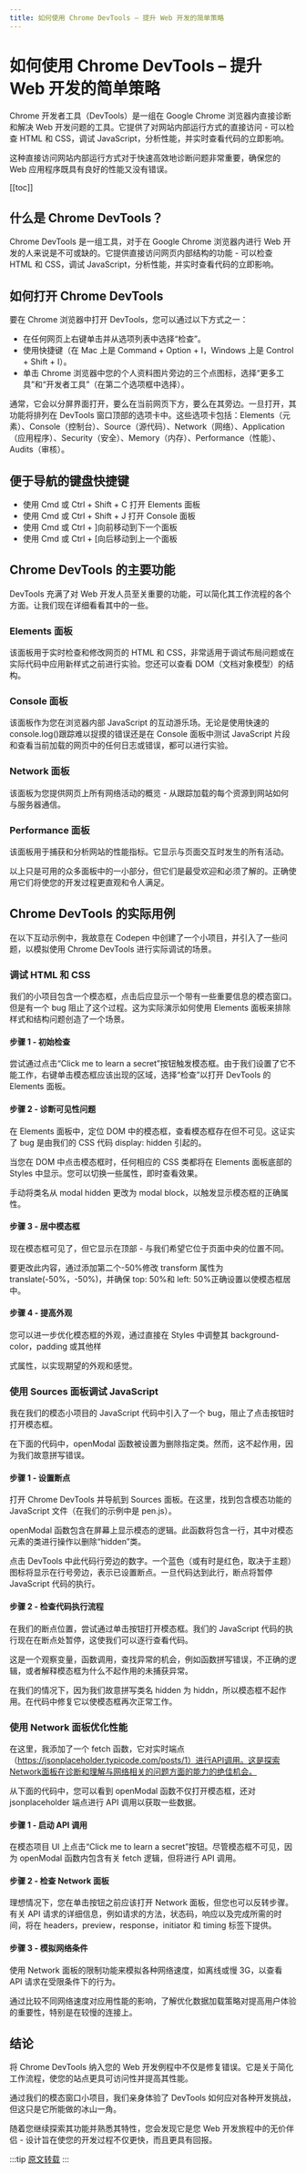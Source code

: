 ```yaml
---
title: 如何使用 Chrome DevTools – 提升 Web 开发的简单策略
---
```


# 如何使用 Chrome DevTools – 提升 Web 开发的简单策略

Chrome 开发者工具（DevTools）是一组在 Google Chrome 浏览器内直接诊断和解决 Web 开发问题的工具。它提供了对网站内部运行方式的直接访问 - 可以检查 HTML 和 CSS，调试 JavaScript，分析性能，并实时查看代码的立即影响。

这种直接访问网站内部运行方式对于快速高效地诊断问题非常重要，确保您的 Web 应用程序既具有良好的性能又没有错误。

[[toc]]

## 什么是 Chrome DevTools？

Chrome DevTools 是一组工具，对于在 Google Chrome 浏览器内进行 Web 开发的人来说是不可或缺的。它提供直接访问网页内部结构的功能 - 可以检查 HTML 和 CSS，调试 JavaScript，分析性能，并实时查看代码的立即影响。

## 如何打开 Chrome DevTools

要在 Chrome 浏览器中打开 DevTools，您可以通过以下方式之一：

- 在任何网页上右键单击并从选项列表中选择“检查”。
- 使用快捷键（在 Mac 上是 Command + Option + I，Windows 上是 Control + Shift + I）。
- 单击 Chrome 浏览器中您的个人资料图片旁边的三个点图标，选择“更多工具”和“开发者工具”（在第二个选项框中选择）。

通常，它会以分屏界面打开，要么在当前网页下方，要么在其旁边。一旦打开，其功能将排列在 DevTools 窗口顶部的选项卡中。这些选项卡包括：Elements（元素）、Console（控制台）、Source（源代码）、Network（网络）、Application（应用程序）、Security（安全）、Memory（内存）、Performance（性能）、Audits（审核）。

## 便于导航的键盘快捷键

- 使用 Cmd 或 Ctrl + Shift + C 打开 Elements 面板
- 使用 Cmd 或 Ctrl + Shift + J 打开 Console 面板
- 使用 Cmd 或 Ctrl + ]向前移动到下一个面板
- 使用 Cmd 或 Ctrl + [向后移动到上一个面板

## Chrome DevTools 的主要功能

DevTools 充满了对 Web 开发人员至关重要的功能，可以简化其工作流程的各个方面。让我们现在详细看看其中的一些。

### Elements 面板

该面板用于实时检查和修改网页的 HTML 和 CSS，非常适用于调试布局问题或在实际代码中应用新样式之前进行实验。您还可以查看 DOM（文档对象模型）的结构。

### Console 面板

该面板作为您在浏览器内部 JavaScript 的互动游乐场。无论是使用快速的 console.log()跟踪难以捉摸的错误还是在 Console 面板中测试 JavaScript 片段和查看当前加载的网页中的任何日志或错误，都可以进行实验。

### Network 面板

该面板为您提供网页上所有网络活动的概览 - 从跟踪加载的每个资源到网站如何与服务器通信。

### Performance 面板

该面板用于捕获和分析网站的性能指标。它显示与页面交互时发生的所有活动。

以上只是可用的众多面板中的一小部分，但它们是最受欢迎和必须了解的。正确使用它们将使您的开发过程更直观和令人满足。

## Chrome DevTools 的实际用例

在以下互动示例中，我故意在 Codepen 中创建了一个小项目，并引入了一些问题，以模拟使用 Chrome DevTools 进行实际调试的场景。

### 调试 HTML 和 CSS

我们的小项目包含一个模态框，点击后应显示一个带有一些重要信息的模态窗口。但是有一个 bug 阻止了这个过程。这为实际演示如何使用 Elements 面板来排除样式和结构问题创造了一个场景。

#### 步骤 1 - 初始检查

尝试通过点击“Click me to learn a secret”按钮触发模态框。由于我们设置了它不能工作，右键单击模态框应该出现的区域，选择“检查”以打开 DevTools 的 Elements 面板。

#### 步骤 2 - 诊断可见性问题

在 Elements 面板中，定位 DOM 中的模态框，查看模态框存在但不可见。这证实了 bug 是由我们的 CSS 代码 display: hidden 引起的。

当您在 DOM 中点击模态框时，任何相应的 CSS 类都将在 Elements 面板底部的 Styles 中显示。您可以切换一些属性，即时查看效果。

手动将类名从 modal hidden 更改为 modal block，以触发显示模态框的正确属性。

#### 步骤 3 - 居中模态框

现在模态框可见了，但它显示在顶部 - 与我们希望它位于页面中央的位置不同。

要更改此内容，通过添加第二个-50%修改 transform 属性为 translate(-50%，-50%)，并确保 top: 50%和 left: 50%正确设置以使模态框居中。

#### 步骤 4 - 提高外观

您可以进一步优化模态框的外观，通过直接在 Styles 中调整其 background-color，padding 或其他样

式属性，以实现期望的外观和感觉。

### 使用 Sources 面板调试 JavaScript

我在我们的模态小项目的 JavaScript 代码中引入了一个 bug，阻止了点击按钮时打开模态框。

在下面的代码中，openModal 函数被设置为删除指定类。然而，这不起作用，因为我们故意拼写错误。

#### 步骤 1 - 设置断点

打开 Chrome DevTools 并导航到 Sources 面板。在这里，找到包含模态功能的 JavaScript 文件（在我们的示例中是 pen.js）。

openModal 函数包含在屏幕上显示模态的逻辑。此函数将包含一行，其中对模态元素的类进行操作以删除“hidden”类。

点击 DevTools 中此代码行旁边的数字。一个蓝色（或有时是红色，取决于主题）图标将显示在行号旁边，表示已设置断点。一旦代码达到此行，断点将暂停 JavaScript 代码的执行。

#### 步骤 2 - 检查代码执行流程

在我们的断点位置，尝试通过单击按钮打开模态框。我们的 JavaScript 代码的执行现在在断点处暂停，这使我们可以逐行查看代码。

这是一个观察变量，函数调用，查找异常的机会，例如函数拼写错误，不正确的逻辑，或者解释模态框为什么不起作用的未捕获异常。

在我们的情况下，因为我们故意拼写类名 hidden 为 hiddn，所以模态框不起作用。在代码中修复它以使模态框再次正常工作。

### 使用 Network 面板优化性能

在这里，我添加了一个 fetch 函数，它对实时端点（https://jsonplaceholder.typicode.com/posts/1）进行API调用。这是探索Network面板在诊断和理解与网络相关的问题方面的能力的绝佳机会。

从下面的代码中，您可以看到 openModal 函数不仅打开模态框，还对 jsonplaceholder 端点进行 API 调用以获取一些数据。

#### 步骤 1 - 启动 API 调用

在模态项目 UI 上点击“Click me to learn a secret”按钮。尽管模态框不可见，因为 openModal 函数内包含有关 fetch 逻辑，但将进行 API 调用。

#### 步骤 2 - 检查 Network 面板

理想情况下，您在单击按钮之前应该打开 Network 面板，但您也可以反转步骤。有关 API 请求的详细信息，例如请求的方法，状态码，响应以及完成所需的时间，将在 headers，preview，response，initiator 和 timing 标签下提供。

#### 步骤 3 - 模拟网络条件

使用 Network 面板的限制功能来模拟各种网络速度，如离线或慢 3G，以查看 API 请求在受限条件下的行为。

通过比较不同网络速度对应用性能的影响，了解优化数据加载策略对提高用户体验的重要性，特别是在较慢的连接上。

## 结论

将 Chrome DevTools 纳入您的 Web 开发例程中不仅是修复错误。它是关于简化工作流程，使您的站点更具可访问性并提高其性能。

通过我们的模态窗口小项目，我们亲身体验了 DevTools 如何应对各种开发挑战，但这只是它所能做的冰山一角。

随着您继续探索其功能并熟悉其特性，您会发现它是您 Web 开发旅程中的无价伴侣 - 设计旨在使您的开发过程不仅更快，而且更具有回报。

:::tip
[原文转载](https://www.freecodecamp.org/news/chrome-devtools/)
:::

